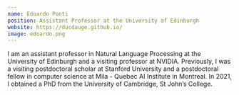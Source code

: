 ```yaml
---
name: Edoardo Ponti
position: Assistant Professor at the University of Edinburgh
website: https://ducdauge.github.io/
image: edoardo.png
---
```

I am an assistant professor in Natural Language Processing at the University of Edinburgh and a visiting professor at NVIDIA.
Previously, I was a visiting postdoctoral scholar at Stanford University and a postdoctoral fellow in computer science at Mila - Quebec AI Institute in Montreal. In 2021, I obtained a PhD from the University of Cambridge, St John’s College.